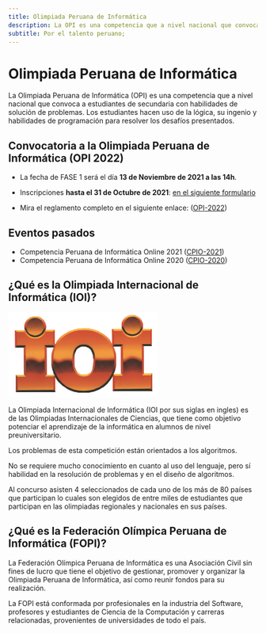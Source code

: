 ```yaml
---
title: Olimpiada Peruana de Informática
description: La OPI es una competencia que a nivel nacional que convoca a estudiantes de secundaria con habilidades de solución de problemas. Los estudiantes hacen uso de la lógica, su ingenio y habilidades de programación para resolver los desafíos presentados.
subtitle: Por el talento peruano;
---
```


# Olimpiada Peruana de Informática

La Olimpiada Peruana de Informática (OPI) es una competencia que a nivel nacional que convoca a estudiantes de secundaria con habilidades de solución de problemas. Los estudiantes hacen uso de la lógica, su ingenio y habilidades de programación para resolver los desafíos presentados.

## Convocatoria a la Olimpiada Peruana de Informática (OPI 2022)


- La fecha de FASE 1 será el día **13 de Noviembre de 2021 a las 14h**. 

- Inscripciones  **hasta el 31 de Octubre de 2021**: [en el siguiente formulario](https://docs.google.com/forms/d/1LO5qQp9yVQhuYdonJAPSYfzWFTb0M-hOcp4JEVOjj-M/edit)

- Mira el reglamento completo en el siguiente enlace: ([OPI-2022](actual/opi2022))

## Eventos pasados

- Competencia Peruana de Informática Online 2021 ([CPIO-2021](pasado/cpio2021))
- Competencia Peruana de Informática Online 2020 ([CPIO-2020](pasado/cpio2020))

## ¿Qué es la Olimpiada Internacional de Informática (IOI)?

![Logo IOI](assets/img/ioi-logo.png)

La Olimpiada Internacional de Informática (IOI por sus siglas en ingles) es de las Olimpiadas Internacionales de Ciencias, que tiene como objetivo potenciar el aprendizaje de la informática en alumnos de nivel preuniversitario.

Los problemas de esta competición están orientados a los algoritmos.

No se requiere mucho conocimiento en cuanto al uso del lenguaje, pero sí habilidad en la resolución de problemas y en el diseño de algoritmos.

Al concurso asisten 4 seleccionados de cada uno de los más de 80 países que participan lo cuales son elegidos de entre miles de estudiantes que participan en las olimpiadas regionales y nacionales en sus países.

## ¿Qué es la Federación Olímpica Peruana de Informática (FOPI)?

La Federación Olímpica Peruana de Informática es una Asociación Civil sin fines de lucro que tiene el objetivo de gestionar, promover y organizar la Olimpiada Peruana de Informática, así como reunir fondos para su realización.

La FOPI está conformada por profesionales en la industria del Software, profesores y estudiantes de Ciencia de la Computación y carreras relacionadas, provenientes de universidades de todo el país.
